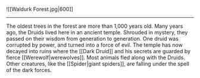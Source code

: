 ![[Waldurk Forest.jpg|600]]

---
The oldest trees in the forest are more than 1,000 years old. Many years ago, the Druids lived here in an ancient temple. Shrouded in mystery, they passed on their wisdom from generation to generation. One druid was corrupted by power, and turned into a force of evil. The temple has now decayed into ruins where the [[Dark Druid]] and his secrets are guarded by fierce [[Werewolf|werewolves]]. Most animals fled along with the Druids. Other creatures, like the [[Spider|giant spiders]], are falling under the spell of the dark forces.